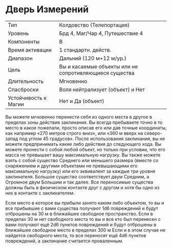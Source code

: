 
# Дверь Измерений

| | |
|---|---|
|Тип|Колдовство (Телепортация)|
|Уровень| Брд 4, Маг/Чар 4, Путешествие 4|
|Компоненты| В|
|Время активации| 1 стандартн. действ.|
|Диапазон| Дальний (120 м+12 м/ур.)|
|Цель| Вы и касаемые объекты или не сопротивляющиеся существа|
|Длительность| Мгновенно|
|Спасброски| Воля нейтрализует (объект) и Нет|
|Устойчивость к Магии| Нет и Да (объект)|

Вы можете мгновенно перенести себя из одного места в другое в пределах зоны действия заклинания. Вы всегда пребываете точно в то место в какое пожелали, просто описав его или дав точные координаты, как например «270 метров строго вниз», или «360 м вверх на северо-запад под углом 45 градусов». После использования заклинания, вы не можете предпринимать какие либо действия до следующего хода. Вы можете пронести с собой любой объект, но только при условии, что его масса не превышает вашу максимальную нагрузку. Вы также можете взять с собой существо Среднего или меньшего размера (вместе со снаряжением и другими объектами не превышающими его максимальную нагрузку) или его эквивалент за каждые три уровня заклинателя. Большое существо соответствует двум Средним, а Огромное двум Большим и так далее. Все переносимые существа должны быть в физическом контакте друг с другом и хотя бы одно из них в контакте с заклинателем. 

Если место в которое вы прибыли занято каким либо объектом, то вы и все прибывшие с вами существа получают 1d6 повреждений и будут отброшены на 30 м в ближайшее свободное пространство. Если в пределах 30 м нет свободного места то вы и все кто был перенесен с вами получают ещё 2d6 пунктов повреждений и будут отброшены в ближайшее свободное место в пределах 300 м Если и в этом случае не найдется свободного места, то все переносят ещё 4d6 пунктов повреждений, а заклинание считается проваленным.